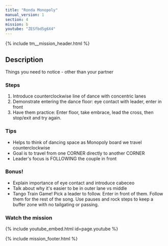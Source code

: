 ```yaml
---
title: "Ronda Monopoly"
manual_version: 1
section: 4
mission: b
youtube: "ZESfbd5g6X4"
---
```


{% include tm__mission_header.html %}

## Description

Things you need to notice - other than your partner

### Steps

1. Introduce counterclockwise line of dance with concentric lanes
2. Demonstrate entering the dance floor: eye contact with leader, enter in front
3. Have them practice: Enter floor, take embrace, lead the cross, then stop/exit and try again. 

### Tips

* Helps to think of dancing space as Monopoly board we travel counterclockwise
* Goal is to travel from one CORNER directly to another CORNER
* Leader's focus is FOLLOWING the couple in front

### Bonus! 

* Explain importance of eye contact and introduce cabeceo
* Talk about why it's easier to be in outer lane vs middle 
* Tango Train Game! Pick a leader to follow. Enter in front of them. Follow them for the rest of the song. Use pauses and rock steps to keep a buffer zone with no tailgating or passing. 

### Watch the mission

{% include youtube_embed.html id=page.youtube %}

{% include mission_footer.html %}
